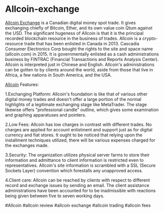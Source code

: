 # Allcoin-exchange
<a href="https://coinpedia.org/exchange/allcoin/">Allcoin Exchange</A> is a Canadian digital money spot trade. It gives exchanging chiefly of Bitcoin, Ether, and its own value coin Qtum against the USD. The significant hugeness of Allcoin is that it is the principal recorded blockchain resource in the business of trades. 
Allcoin is a crypto-resource trade that has been enlisted in Canada in 2013. Cascadia Consumer Electronics Corp bought the rights to the site and space name (allcoin.com) in 2015. It is governmentally enlisted as a cash administrations business by FINTRAC (Financial Transactions and Reports Analysis Center). 
Allcoin is interpreted just in Chinese and English. Allcoin's administrations can be gotten to by clients around the world, aside from those that live in Africa, a few nations in South America, and the USA. 

<a href="https://coinpedia.org/exchange/allcoin/">Allcoin</A> Features: 

1.Exchanging Platform: Allcoin's foundation is like that of various other digital money trades and doesn't offer a large portion of the normal highlights of a legitimate exchanging stage like MetaTrader. The stage likewise offers "professional candle" outline, which gives some examination and graphing apparatuses and pointers. 

2.Low Fees: Allcoin has low charges in contrast with different trades. No charges are applied for account enlistment and support just as for digital currency and fiat stores. It ought to be noticed that relying upon the installment techniques utilized, there will be various expenses charged for the exchanges made. 

3.Security: The organization utilizes physical server farms to store their information and admittance to client information is restricted even to representatives. Allcoin's site information is scrambled with a SSL (Secure Sockets Layer) convention which forestalls any unapproved access. 

4.Client care: Allcoin can be reached by clients with respect to different record and exchange issues by sending an email. The client assistance administrations have been accounted for to be inadmissible with reactions being given between five to seven working days.



#Allcoin #allcoin review #allcoin exchange #allcoin trading #allcoin fees
